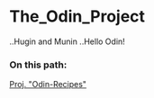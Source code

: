 # The_Odin_Project
..Hugin and Munin ..Hello Odin!

### On this path:

[Proj. "Odin-Recipes"](https://sergeys2k.github.io/The_Odin_Project/Foundations/projects/odin-recipes/)